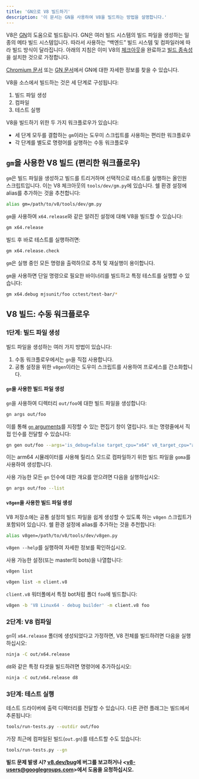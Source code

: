 ```yaml
---
title: 'GN으로 V8 빌드하기'
description: '이 문서는 GN을 사용하여 V8을 빌드하는 방법을 설명합니다.'
---
```

V8은 [GN](https://gn.googlesource.com/gn/+/master/docs/)의 도움으로 빌드됩니다. GN은 여러 빌드 시스템의 빌드 파일을 생성하는 일종의 메타 빌드 시스템입니다. 따라서 사용하는 “백엔드” 빌드 시스템 및 컴파일러에 따라 빌드 방식이 달라집니다.
아래의 지침은 이미 V8의 [체크아웃](/docs/source-code)을 완료하고 [빌드 종속성](/docs/build)을 설치한 것으로 가정합니다.

[Chromium 문서](https://www.chromium.org/developers/gn-build-configuration) 또는 [GN 문서](https://gn.googlesource.com/gn/+/master/docs/)에서 GN에 대한 자세한 정보를 찾을 수 있습니다.

V8을 소스에서 빌드하는 것은 세 단계로 구성됩니다:

1. 빌드 파일 생성
1. 컴파일
1. 테스트 실행

V8을 빌드하기 위한 두 가지 워크플로우가 있습니다:

- 세 단계 모두를 결합하는 `gm`이라는 도우미 스크립트를 사용하는 편리한 워크플로우
- 각 단계를 별도로 명령어를 실행하는 수동 워크플로우

## `gm`을 사용한 V8 빌드 (편리한 워크플로우)

`gm`은 빌드 파일을 생성하고 빌드를 트리거하며 선택적으로 테스트를 실행하는 올인원 스크립트입니다. 이는 V8 체크아웃의 `tools/dev/gm.py`에 있습니다. 쉘 환경 설정에 alias를 추가하는 것을 추천합니다:

```bash
alias gm=/path/to/v8/tools/dev/gm.py
```

`gm`을 사용하여 `x64.release`와 같은 알려진 설정에 대해 V8을 빌드할 수 있습니다:

```bash
gm x64.release
```

빌드 후 바로 테스트를 실행하려면:

```bash
gm x64.release.check
```

`gm`은 실행 중인 모든 명령을 출력하므로 추적 및 재실행이 용이합니다.

`gm`을 사용하면 단일 명령으로 필요한 바이너리를 빌드하고 특정 테스트를 실행할 수 있습니다:

```bash
gm x64.debug mjsunit/foo cctest/test-bar/*
```

## V8 빌드: 수동 워크플로우

### 1단계: 빌드 파일 생성

빌드 파일을 생성하는 여러 가지 방법이 있습니다:

1. 수동 워크플로우에서는 `gn`을 직접 사용합니다.
1. 공통 설정을 위한 `v8gen`이라는 도우미 스크립트를 사용하여 프로세스를 간소화합니다.

#### `gn`을 사용한 빌드 파일 생성

`gn`을 사용하여 디렉터리 `out/foo`에 대한 빌드 파일을 생성합니다:

```bash
gn args out/foo
```

이를 통해 [`gn` arguments](https://gn.googlesource.com/gn/+/master/docs/reference.md)를 지정할 수 있는 편집기 창이 열립니다. 또는 명령줄에서 직접 인수를 전달할 수 있습니다:

```bash
gn gen out/foo --args='is_debug=false target_cpu="x64" v8_target_cpu="arm64" use_goma=true'
```

이는 arm64 시뮬레이터를 사용해 릴리스 모드로 컴파일하기 위한 빌드 파일을 `goma`를 사용하여 생성합니다.

사용 가능한 모든 `gn` 인수에 대한 개요를 얻으려면 다음을 실행하십시오:

```bash
gn args out/foo --list
```

#### `v8gen`을 사용한 빌드 파일 생성

V8 저장소에는 공통 설정의 빌드 파일을 쉽게 생성할 수 있도록 하는 `v8gen` 스크립트가 포함되어 있습니다. 쉘 환경 설정에 alias를 추가하는 것을 추천합니다:

```bash
alias v8gen=/path/to/v8/tools/dev/v8gen.py
```

`v8gen --help`를 실행하여 자세한 정보를 확인하십시오.

사용 가능한 설정(또는 master의 bots)을 나열합니다:

```bash
v8gen list
```

```bash
v8gen list -m client.v8
```

`client.v8` 워터폴에서 특정 bot처럼 폴더 `foo`에 빌드합니다:

```bash
v8gen -b 'V8 Linux64 - debug builder' -m client.v8 foo
```

### 2단계: V8 컴파일

`gn`이 `x64.release` 폴더에 생성되었다고 가정하면, V8 전체를 빌드하려면 다음을 실행하십시오:

```bash
ninja -C out/x64.release
```

`d8`와 같은 특정 타겟을 빌드하려면 명령어에 추가하십시오:

```bash
ninja -C out/x64.release d8
```

### 3단계: 테스트 실행

테스트 드라이버에 출력 디렉터리를 전달할 수 있습니다. 다른 관련 플래그는 빌드에서 추론됩니다:

```bash
tools/run-tests.py --outdir out/foo
```

가장 최근에 컴파일된 빌드(`out.gn`)를 테스트할 수도 있습니다:

```bash
tools/run-tests.py --gn
```

**빌드 문제 발생 시? [v8.dev/bug](/bug)에 버그를 보고하거나 &lt;v8-users@googlegroups.com>에서 도움을 요청하십시오.**
